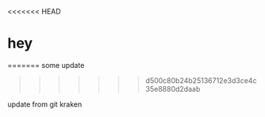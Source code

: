 <<<<<<< HEAD
# hey
=======
some update
>>>>>>> d500c80b24b25136712e3d3ce4c35e8880d2daab

update from git kraken